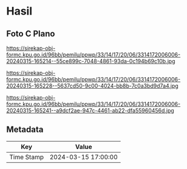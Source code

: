 # Hasil

## Foto C Plano

https://sirekap-obj-formc.kpu.go.id/96bb/pemilu/ppwp/33/14/17/20/06/3314172006006-20240315-165214--55ce899c-7048-4861-93da-0c194b69c10b.jpg

https://sirekap-obj-formc.kpu.go.id/96bb/pemilu/ppwp/33/14/17/20/06/3314172006006-20240315-165228--5637cd50-9c00-4024-bb8b-7c0a3bd9d7a4.jpg

https://sirekap-obj-formc.kpu.go.id/96bb/pemilu/ppwp/33/14/17/20/06/3314172006006-20240315-165241--a9dcf2ae-947c-4461-ab22-dfa55960456d.jpg


## Metadata

| Key        | Value               |
| ---------- | ------------------- |
| Time Stamp | 2024-03-15 17:00:00 |



